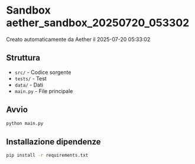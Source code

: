 # Sandbox aether_sandbox_20250720_053302

Creato automaticamente da Aether il 2025-07-20 05:33:02

## Struttura
- `src/` - Codice sorgente
- `tests/` - Test
- `data/` - Dati
- `main.py` - File principale

## Avvio
```bash
python main.py
```

## Installazione dipendenze
```bash
pip install -r requirements.txt
```
